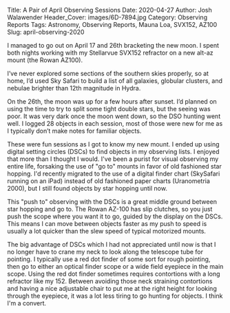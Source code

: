 Title: A Pair of April Observing Sessions
Date: 2020-04-27
Author: Josh Walawender
Header_Cover: images/6D-7894.jpg
Category: Observing Reports
Tags: Astronomy, Observing Reports, Mauna Loa, SVX152, AZ100
Slug: april-observing-2020

I managed to go out on April 17 and 26th bracketing the new moon.  I spent both nights working with my Stellarvue SVX152 refractor  on a new alt-az mount (the Rowan AZ100).

I’ve never explored some sections of the southern skies properly, so at home, I’d used Sky Safari to build a list of all galaxies, globular clusters, and nebulae brighter than 12th magnitude in Hydra.

On the 26th, the moon was up for a few hours after sunset.  I’d planned on using the time to try to split some tight double stars, but the seeing was poor.  It was very dark once the moon went down, so the DSO hunting went well.  I logged 28 objects in each session, most of those were new for me as I typically don’t make notes for familiar objects.

These were fun sessions as I got to know my new mount.  I ended up using digital setting circles (DSCs) to find objects in my observing lists.  I enjoyed that more than I thought I would.  I've been a purist for visual observing my entire life, forsaking the use of "go to" mounts in favor of old fashioned star hopping.  I'd recently migrated to the use of a digital finder chart (SkySafari running on an iPad) instead of old fashioned paper charts (Uranometria 2000), but I still found objects by star hopping until now.

This "push to" observing with the DSCs is a great middle ground between star hopping and go to.  The Rowan AZ-100 has slip clutches, so you just push the scope where you want it to go, guided by the display on the DSCs.  This means I can move between objects faster as my push to speed is usually a lot quicker than the slew speed of typical motorized mounts.

The big advantage of DSCs which I had not appreciated until now is that I no longer have to crane my neck to look along the telescope tube for pointing.  I typically use a red dot finder of some sort for rough pointing, then go to either an optical finder scope or a wide field eyepiece in the main scope.  Using the red dot finder sometimes requires contortions with a long refractor like my 152.  Between avoiding those neck straining contortions and having a nice adjustable chair to put me at the right height for looking through the eyepiece, it was a lot less tiring to go hunting for objects.  I think I'm a convert.
